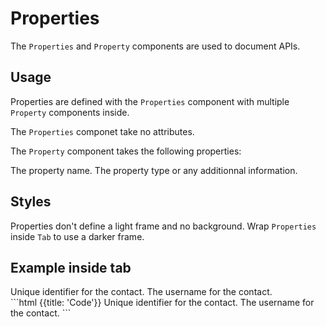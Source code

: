 
# Properties

The `Properties` and `Property` components are used to document APIs.

## Usage

Properties are defined with the `Properties` component with multiple `Property` components inside.

The `Properties` componet take no attributes.

The `Property` component takes the following properties:

<Properties>
  <Property name="name" type="string">
    The property name.
  </Property>
  <Property name="type" type="string, optional">
    The property type or any additionnal information.
  </Property>
</Properties>

## Styles

Properties don't define a light frame and no background. Wrap `Properties` inside `Tab` to use a darker frame.

## Example inside tab

<Tabs title="Properties example" >
  <div title="Properties">
    <Properties>
      <Property name="id" type="uuid">
        Unique identifier for the contact.
      </Property>
      <Property name="username" type="string, optional">
        The username for the contact.
      </Property>
    </Properties>
  </div>
  ```html {{title: 'Code'}}
  <Properties>
    <Property name="id" type="uuid">
      Unique identifier for the contact.
    </Property>
    <Property name="username" type="string, optional">
      The username for the contact.
    </Property>
  </Properties>
  ```
</Tabs>
